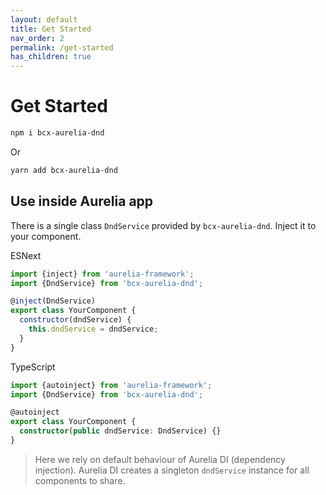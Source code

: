 ```yaml
---
layout: default
title: Get Started
nav_order: 2
permalink: /get-started
has_children: true
---
```


# Get Started

```bash
npm i bcx-aurelia-dnd
```

Or
```bash
yarn add bcx-aurelia-dnd
```

## Use inside Aurelia app

There is a single class `DndService` provided by `bcx-aurelia-dnd`. Inject it to your component.

ESNext
```js
import {inject} from 'aurelia-framework';
import {DndService} from 'bcx-aurelia-dnd';

@inject(DndService)
export class YourComponent {
  constructor(dndService) {
    this.dndService = dndService;
  }
}
```

TypeScript
```ts
import {autoinject} from 'aurelia-framework';
import {DndService} from 'bcx-aurelia-dnd';

@autoinject
export class YourComponent {
  constructor(public dndService: DndService) {}
}
```

> Here we rely on default behaviour of Aurelia DI (dependency injection). Aurelia DI creates a singleton `dndService` instance for all components to share.
